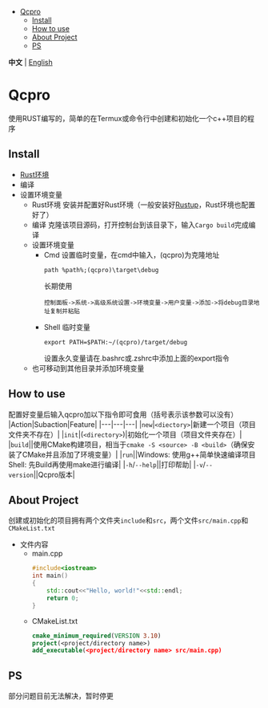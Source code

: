 - [Qcpro](#qcpro)
  - [Install](#install)
  - [How to use](#how-to-use)
  - [About Project](#about-project)
  - [PS](#ps)

**中文** | [English](README_en.md)

# Qcpro
使用RUST编写的，简单的在Termux或命令行中创建和初始化一个c++项目的程序

## Install
* [Rust环境](https://www.rust-lang.org/zh-CN/learn/get-started)
* 编译
* 设置环境变量
  * Rust环境
    安装并配置好Rust环境（一般安装好[Rustup](https://www.rust-lang.org/learn/get-started)，Rust环境也配置好了）
  * 编译
    克隆该项目源码，打开控制台到该目录下，输入`Cargo build`完成编译
  * 设置环境变量
    * Cmd
      设置临时变量，在cmd中输入，(qcpro)为克隆地址
      ```
      path %path%;(qcpro)\target\debug
      ```
      长期使用
      ```
      控制面板->系统->高级系统设置->环境变量->用户变量->添加->将debug目录地址复制并粘贴
      ```
    * Shell
      临时变量
      ```
      export PATH=$PATH:~/(qcpro)/target/debug
      ``` 
      设置永久变量请在.bashrc或.zshrc中添加上面的export指令
  * 也可移动到其他目录并添加环境变量
  
## How to use
配置好变量后输入qcpro加以下指令即可食用（括号表示该参数可以没有）
|Action|Subaction|Feature|
|---|---|---|
|`new`|`<diectory>`|新建一个项目（项目文件夹不存在）|
|`init`|(`<directory>`)|初始化一个项目（项目文件夹存在）|
|`build`||使用CMake构建项目，相当于`cmake -S <source> -B <build>`（确保安装了CMake并且添加了环境变量）|
|`run`||Windows: 使用g++简单快速编译项目<br/>Shell: 先Build再使用make进行编译|
|`-h`/`--help`||打印帮助|
|`-v`/`--version`||Qcpro版本|
##  About Project
创建或初始化的项目拥有两个文件夹`include`和`src`，两个文件`src/main.cpp`和`CMakeList.txt`
- 文件内容
  - main.cpp
    ```c++
    #include<iostream>
    int main()
    {
        std::cout<<"Hello, world!"<<std::endl;
        return 0;
    }
    ```
  - CMakeList.txt
    ```cmake
    cmake_minimum_required(VERSION 3.10)
    project(<project/directory name>)
    add_executable(<project/directory name> src/main.cpp)
    ```
## PS
部分问题目前无法解决，暂时停更